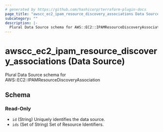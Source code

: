 ```yaml
---
# generated by https://github.com/hashicorp/terraform-plugin-docs
page_title: "awscc_ec2_ipam_resource_discovery_associations Data Source - terraform-provider-awscc"
subcategory: ""
description: |-
  Plural Data Source schema for AWS::EC2::IPAMResourceDiscoveryAssociation
---
```


# awscc_ec2_ipam_resource_discovery_associations (Data Source)

Plural Data Source schema for AWS::EC2::IPAMResourceDiscoveryAssociation



<!-- schema generated by tfplugindocs -->
## Schema

### Read-Only

- `id` (String) Uniquely identifies the data source.
- `ids` (Set of String) Set of Resource Identifiers.


